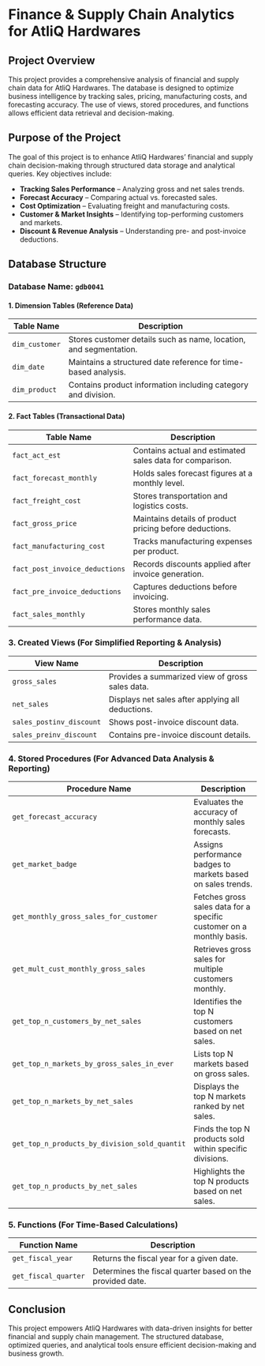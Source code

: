 # Finance & Supply Chain Analytics for AtliQ Hardwares

## Project Overview
This project provides a comprehensive analysis of financial and supply chain data for AtliQ Hardwares. The database is designed to optimize business intelligence by tracking sales, pricing, manufacturing costs, and forecasting accuracy. The use of views, stored procedures, and functions allows efficient data retrieval and decision-making.

## Purpose of the Project
The goal of this project is to enhance AtliQ Hardwares’ financial and supply chain decision-making through structured data storage and analytical queries. Key objectives include:
- **Tracking Sales Performance** – Analyzing gross and net sales trends.
- **Forecast Accuracy** – Comparing actual vs. forecasted sales.
- **Cost Optimization** – Evaluating freight and manufacturing costs.
- **Customer & Market Insights** – Identifying top-performing customers and markets.
- **Discount & Revenue Analysis** – Understanding pre- and post-invoice deductions.

## Database Structure
### Database Name: `gdb0041`

#### 1. Dimension Tables (Reference Data)
| Table Name         | Description                                          |
|-------------------|--------------------------------------------------|
| `dim_customer`    | Stores customer details such as name, location, and segmentation. |
| `dim_date`        | Maintains a structured date reference for time-based analysis. |
| `dim_product`     | Contains product information including category and division. |

#### 2. Fact Tables (Transactional Data)
| Table Name                      | Description  |
|---------------------------------|-------------------------------------------|
| `fact_act_est`                  | Contains actual and estimated sales data for comparison. |
| `fact_forecast_monthly`         | Holds sales forecast figures at a monthly level. |
| `fact_freight_cost`             | Stores transportation and logistics costs. |
| `fact_gross_price`              | Maintains details of product pricing before deductions. |
| `fact_manufacturing_cost`       | Tracks manufacturing expenses per product. |
| `fact_post_invoice_deductions`  | Records discounts applied after invoice generation. |
| `fact_pre_invoice_deductions`   | Captures deductions before invoicing. |
| `fact_sales_monthly`            | Stores monthly sales performance data. |

### 3. Created Views (For Simplified Reporting & Analysis)
| View Name                 | Description |
|---------------------------|-------------------------------------------|
| `gross_sales`             | Provides a summarized view of gross sales data. |
| `net_sales`               | Displays net sales after applying all deductions. |
| `sales_postinv_discount`  | Shows post-invoice discount data. |
| `sales_preinv_discount`   | Contains pre-invoice discount details. |

### 4. Stored Procedures (For Advanced Data Analysis & Reporting)
| Procedure Name                                   | Description |
|-------------------------------------------------|--------------------------------------------------|
| `get_forecast_accuracy`                         | Evaluates the accuracy of monthly sales forecasts. |
| `get_market_badge`                              | Assigns performance badges to markets based on sales trends. |
| `get_monthly_gross_sales_for_customer`         | Fetches gross sales data for a specific customer on a monthly basis. |
| `get_mult_cust_monthly_gross_sales`            | Retrieves gross sales for multiple customers monthly. |
| `get_top_n_customers_by_net_sales`             | Identifies the top N customers based on net sales. |
| `get_top_n_markets_by_gross_sales_in_ever`     | Lists top N markets based on gross sales. |
| `get_top_n_markets_by_net_sales`               | Displays the top N markets ranked by net sales. |
| `get_top_n_products_by_division_sold_quantit`  | Finds the top N products sold within specific divisions. |
| `get_top_n_products_by_net_sales`              | Highlights the top N products based on net sales. |

### 5. Functions (For Time-Based Calculations)
| Function Name        | Description |
|---------------------|-------------------------------------------|
| `get_fiscal_year`   | Returns the fiscal year for a given date. |
| `get_fiscal_quarter`| Determines the fiscal quarter based on the provided date. |

## Conclusion
This project empowers AtliQ Hardwares with data-driven insights for better financial and supply chain management. The structured database, optimized queries, and analytical tools ensure efficient decision-making and business growth.
